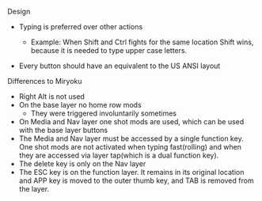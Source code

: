 Design

- Typing is preferred over other actions
  - Example: When Shift and Ctrl fights for the same location Shift
    wins, because it is needed to type upper case letters.

- Every button should have an equivalent to the US ANSI layout

Differences to Miryoku

- Right Alt is not used
- On the base layer no home row mods
  - They were triggered involuntarily sometimes
- On Media and Nav layer one shot mods are used, which can be used
  with the base layer buttons
- The Media and Nav layer must be accessed by a single function key.
  One shot mods are not activated when typing fast(rolling) and when
  they are accessed via layer tap(which is a dual function key).
- The delete key is only on the Nav layer
- The ESC key is on the function layer. It remains in its original
  location and APP key is moved to the outer thumb key, and TAB is
  removed from the layer.
